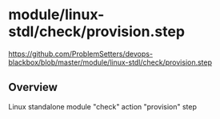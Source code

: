# module/linux-stdl/check/provision.step

https://github.com/ProblemSetters/devops-blackbox/blob/master/module/linux-stdl/check/provision.step

## Overview

Linux standalone module "check" action "provision" step


